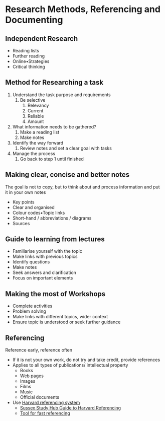 # Research Methods, Referencing and Documenting

## Independent Research

* Reading lists
* Further reading
* Online•Strategies
* Critical thinking

## Method for Researching a task

1. Understand the task purpose and requirements
   1. Be selective
      1. Relevancy
      2. Current
      3. Reliable
      4. Amount
2. What information needs to be gathered?
   1. Make a reading list
   2. Make notes
3. Identify the way forward
   1. Review notes and set a clear goal with tasks
4. Manage the process
   1. Go back to step 1 until finished

## Making clear, concise and better notes

The goal is not to copy, but to think about and process information and put it in your own notes

* Key points
* Clear and organised
* Colour codes•Topic links
* Short-hand / abbreviations / diagrams
* Sources

## Guide to learning from lectures

* Familiarise yourself with the topic
* Make links with previous topics
* Identify questions
* Make notes
* Seek answers and clarification
* Focus on important elements

## Making the most of Workshops

* Complete activities
* Problem solving
* Make links with different topics, wider context
* Ensure topic is understood or seek further guidance

## Referencing

Reference early, reference often

* If it is not your own work, do not try and take credit, provide references
* Applies to all types of publications/ intellectual property
  * Books
  * Web pages
  * Images
  * Films
  * Music
  * Official documents
* Use [Harvard referencing system](https://www.librarydevelopment.group.shef.ac.uk/referencing/harvard.html)
  * [Sussex Study Hub Guide to Harvard Referencing](http://www.sussex.ac.uk/skillshub/index.php?id=379)
  * [Tool for fast referencing](https://www.citethisforme.com/harvard-referencing)





